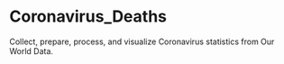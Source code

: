 # Coronavirus_Deaths
Collect, prepare, process, and visualize Coronavirus statistics from Our World Data.
